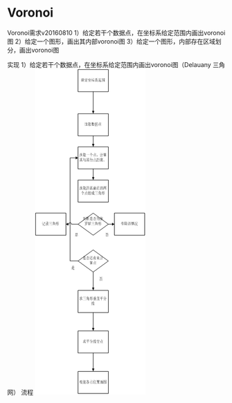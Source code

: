 # Voronoi
Voronoi需求v20160810
1）给定若干个数据点，在坐标系给定范围内画出voronoi图
2）给定一个图形，画出其内部voronoi图
3）给定一个图形，内部存在区域划分，画出voronoi图

实现
1）给定若干个数据点，在坐标系给定范围内画出voronoi图（Delauany 三角网）
流程
![specificity](image/process1.png)
